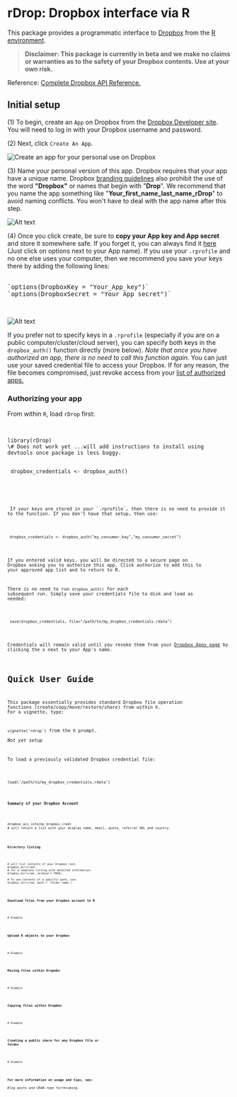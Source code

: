 # rDrop: Dropbox interface via R

This package provides a  programmatic interface to [Dropbox](https://www2.dropbox.com/home) from the [R environment](http://www.r-project.org/).

> **Disclaimer: This package is currently in beta and we make no claims or warranties as to the safety of your Dropbox contents. Use at your own risk.**

Reference:
[Complete Dropbox API Reference.](https://www2.dropbox.com/developers/reference/api)


## Initial setup
(1) To begin, create an `App` on Dropbox from the [Dropbox Developer site](https://www2.dropbox.com/developers/apps). You will need to log in with your Dropbox username and password.

(2) Next, click `Create An App`.

![Create an app for your personal use on Dropbox](https://github.com/karthikram/rDrop/blob/master/screenshots/create_app.png?raw=true
)

(3) Name your personal version of this app. Dropbox requires that your app have a unique name. Dropbox [branding guidelines](https://www2.dropbox.com/developers/reference/branding) also prohibit the use of the word **"Dropbox"** or names that begin with "**Drop**". We recommend that you name the app something like "**Your_first_name_last_name_rDrop**" to avoid naming conflicts. You won't have to deal with the app name after this step.


![Alt text](https://github.com/karthikram/rDrop/blob/master/screenshots/name_your_app.png?raw=true)

(4) Once you click create, be sure to **copy your App key and App secret** and store it somewhere safe. If you forget it, you can always find it [here](https://www.dropbox.com/developers/apps) (Just click on options next to your App name). 
If you use your `.rprofile` and no one else uses your computer,  then we recommend you save your keys there by adding the following lines: <br><br>
<pre>
`options(DropboxKey = "Your_App_key")`
`options(DropboxSecret = "Your_App_secret")`
</pre>
<br>

![Alt text](https://github.com/karthikram/rDrop/blob/master/screenshots/keys.png?raw=true)

If you prefer not to specify keys in a `.rprofile` (especially if you are on a public computer/cluster/cloud server), you can specify both keys in the `dropbox_auth()` function directly (more below). <em>Note that once you have authorized an app, there is no need to call this function again.</em> You can just use your saved credential file to access your Dropbox. If for any reason, the file becomes compromised, just revoke access from your [list of authorized apps.](https://www2.dropbox.com/account#applications)

### Authorizing your app
From within `R`, load `rDrop` first: <br><br>

<pre><code>
library(rDrop)
\# Does not work yet ...will add instructions to install using devtools once package is less buggy.
</code></pre>

<pre><code>
 dropbox_credentials <- dropbox_auth()
 <code></pre>
 
 <br>
 If your keys are stored in your `.rprofile`, then there is no need to provide it to the function. If you don't have that setup, then use: <br>

<pre><code>
 dropbox_credentials <- dropbox_auth("my_consumer_key","my_consumer_secret")
</code></pre>

 If you entered valid keys, you will be directed to a secure page on Dropbox asking you to authorize this app. Click authorize to add this to your approved app list and to return to R.

 There is no need to run `dropbox_auth()` for each subsequent run. Simply save your credentials file to disk and load as needed:

<pre><code>
 save(dropbox_credentials, file="/path/to/my_dropbox_credentials.rdata")
</code></pre>

Credentials will remain valid until you revoke them from your [Dropbox Apps page](https://www2.dropbox.com/developers/apps) by clicking the x next to your App's name.


# Quick User Guide
This package essentially provides standard Dropbox file operation functions (create/copy/move/restore/share) from within `R`. For a vignette, type: <br>

`vignette('rdrop')` from the `R` prompt.
<br><em>Not yet setup</em>

To load a previously validated Dropbox credential file: <br>

<pre><code>
load('/path/to/my_dropbox_credentials.rdata')
</pre>

**Summary of your Dropbox Account**

<pre><code>
dropbox_acc_info(my_dropbox_cred) 
# will return a list with your display name, email, quota, referral URL and country.
</pre>

**Directory listing**

<pre><code>
# will list contents of your Dropbox root. 
dropbox_dir(cred)
# for a complete listing with detailed information:
dropbox_dir(cred, verbose = TRUE)

# To see contents of a specific path, use:
dropbox_dir(cred, path = 'folder_name')
</code></pre>


**Download files from your Dropbox account to R**

<pre><code>
# Example
</code></pre>	

**Upload R objects to your Dropbox**

<pre><code>
# Example
</code></pre>

**Moving files within Dropobx**

<pre><code>
# Example
</code></pre>

**Copying files within Dropbox**

<pre><code>
# Example
</code></pre>

**Creating a public share for any Dropbox file or folder**

<pre><code>
# Example
</code></pre>


**For more information on usage and tips, see:** <br>
<em>Blog posts and CRAN repo forthcoming.</em>

